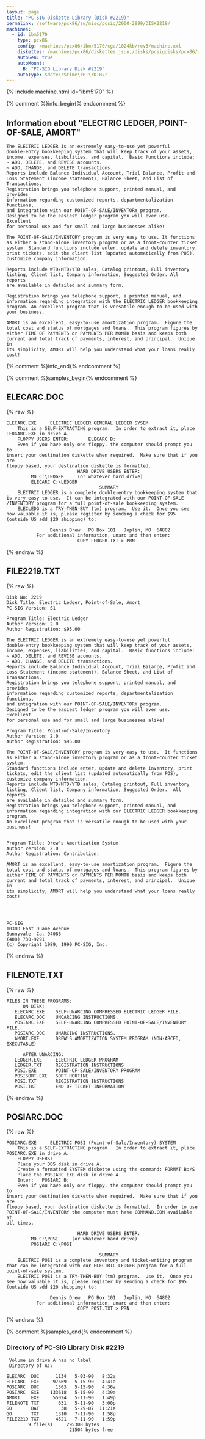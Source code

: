 ```yaml
---
layout: page
title: "PC-SIG Diskette Library (Disk #2219)"
permalink: /software/pcx86/sw/misc/pcsig/2000-2999/DISK2219/
machines:
  - id: ibm5170
    type: pcx86
    config: /machines/pcx86/ibm/5170/cga/1024kb/rev3/machine.xml
    diskettes: /machines/pcx86/diskettes.json,/disks/pcsigdisks/pcx86/diskettes.json
    autoGen: true
    autoMount:
      B: "PC-SIG Library Disk #2219"
    autoType: $date\r$time\rB:\rDIR\r
---
```


{% include machine.html id="ibm5170" %}

{% comment %}info_begin{% endcomment %}

## Information about "ELECTRIC LEDGER, POINT-OF-SALE, AMORT"

    The ELECTRIC LEDGER is an extremely easy-to-use yet powerful
    double-entry bookkeeping system that will keep track of your assets,
    income, expenses, liabilities, and capital.  Basic functions include:
    ~ ADD, DELETE, and REVISE accounts.
    ~ ADD, CHANGE, and DELETE transactions.
    Reports include Balance Individual Account, Trial Balance, Profit and
    Loss Statement (income statement), Balance Sheet, and List of
    Transactions.
    Registration brings you telephone support, printed manual, and provides
    information regarding customized reports, departmentalization functions,
    and integration with our POINT-OF-SALE/INVENTORY program.
    Designed to be the easiest ledger program you will ever use.  Excellent
    for personal use and for small and large businesses alike!
    
    The POINT-OF-SALE/INVENTORY program is very easy to use. It functions
    as either a stand-alone inventory program or as a front-counter ticket
    system. Standard functions include enter, update and delete inventory,
    print tickets, edit the client list (updated automatically from POS),
    customize company information.
    
    Reports include WTD/MTD/YTD sales, Catalog printout, Full inventory
    listing, Client list, Company information, Suggested Order. All reports
    are available in detailed and summary form.
    
    Registration brings you telephone support, a printed manual, and
    information regarding integration with the ELECTRIC LEDGER bookkeeping
    program. An excellent program that is versatile enough to be used with
    your business.
    
    AMORT is an excellent, easy-to-use amortization program.  Figure the
    total cost and status of mortgages and loans.  This program figures by
    either TIME OF PAYMENTS or PAYMENTS PER MONTH basis and keeps both
    current and total track of payments, interest, and principal.  Unique in
    its simplicity, AMORT will help you understand what your loans really
    cost!
{% comment %}info_end{% endcomment %}

{% comment %}samples_begin{% endcomment %}

## ELECARC.DOC

{% raw %}
```
ELECARC.EXE     ELECTRIC LEDGER GENERAL LEDGER SYSEM
    This is a SELF-EXTRACTING program.  In order to extract it, place 
LEDGARC.EXE in drive A.  
    FLOPPY USERS ENTER:       ELECARC B:
    Even if you have only one floppy, the computer should prompt you to 
insert your destination diskette when required.  Make sure that if you are 
floppy based, your destination diskette is formatted.  
                          HARD DRIVE USERS ENTER:   
         MD C:\LEDGER     (or whatever hard drive)
         ELECARC C:\LEDGER  
                                  SUMMARY
    ELECTRIC LEDGER is a complete double-entry bookkeeping system that 
is very easy to use.  It can be integrated with our POINT-OF-SALE 
/INVENTORY program for a full point-of-sale bookkeeping system.
    ELECLEDG is a TRY-THEN-BUY (tm) program.  Use it.  Once you see 
how valuable it is, please register by sending a check for $95 
(outside US add $20 shipping) to: 

                Dennis Drew   PO Box 101   Joplin, MO  64802
           For additional information, unarc and then enter:
                          COPY LEDGER.TXT > PRN
```
{% endraw %}

## FILE2219.TXT

{% raw %}
```
Disk No: 2219                                                           
Disk Title: Electric Ledger, Point-of-Sale, Amort                       
PC-SIG Version: S1                                                      
                                                                        
Program Title: Electric Ledger                                          
Author Version: 2.0                                                     
Author Registration: $95.00                                             
                                                                        
The ELECTRIC LEDGER is an extremely easy-to-use yet powerful            
double-entry bookkeeping system that will keep track of your assets,    
income, expenses, liabilities, and capital.  Basic functions include:   
~ ADD, DELETE, and REVISE accounts.                                     
~ ADD, CHANGE, and DELETE transactions.                                 
Reports include Balance Individual Account, Trial Balance, Profit and   
Loss Statement (income statement), Balance Sheet, and List of           
Transactions.                                                           
Registration brings you telephone support, printed manual, and provides 
information regarding customized reports, departmentalization functions,
and integration with our POINT-OF-SALE/INVENTORY program.               
Designed to be the easiest ledger program you will ever use.  Excellent 
for personal use and for small and large businesses alike!              
                                                                        
Program Title: Point-of-Sale/Inventory                                  
Author Version: 2.0                                                     
Author Registration: $95.00                                             
                                                                        
The POINT-OF-SALE/INVENTORY program is very easy to use.  It functions  
as either a stand-alone inventory program or as a front-counter ticket  
system.                                                                 
Standard functions include enter, update and delete inventory, print    
tickets, edit the client list (updated automatically from POS),         
customize company information.                                          
Reports include WTD/MTD/YTD sales, Catalog printout, Full inventory     
listing, Client list, Company information, Suggested Order.  All reports
are available in detailed and summary form.                             
Registration brings you telephone support, printed manual, and          
information regarding integration with our ELECTRIC LEDGER bookkeeping  
program.                                                                
An excellent program that is versatile enough to be used with your      
business!                                                               
                                                                        
                                                                        
Program Title: Drew's Amortization System                               
Author Version: 2.0                                                     
Author Registration: Contribution.                                      
                                                                        
AMORT is an excellent, easy-to-use amortization program.  Figure the    
total cost and status of mortgages and loans.  This program figures by  
either TIME OF PAYMENTS or PAYMENTS PER MONTH basis and keeps both      
current and total track of payments, interest, and principal.  Unique in
its simplicity, AMORT will help you understand what your loans really   
cost!                                                                   
                                                                        
                                                                        
                                                                        
                                                                        
PC-SIG                                                                  
1030D East Duane Avenue                                                 
Sunnyvale  Ca. 94086                                                    
(408) 730-9291                                                          
(c) Copyright 1989, 1990 PC-SIG, Inc.                                         
```
{% endraw %}

## FILENOTE.TXT

{% raw %}
```
FILES IN THESE PROGRAMS:
      ON DISK:
   ELECARC.EXE    SELF-UNARCING COMPRESSED ELECTRIC LEDGER FILE.
   ELECARC.DOC    UNCARCING INSTRUCTIONS.
   POSIARC.EXE    SELF-UNARCING COMPRESSED POINT-OF-SALE/INVENTORY FILE.
   POSIARC.DOC    UNARCING INSTRUCTIONS.
   AMORT.EXE      DREW'S AMORTIZATION SYSTEM PROGRAM (NON-ARCED, EXECUTABLE)

      AFTER UNARCING:
   LEDGER.EXE     ELECTRIC LEDGER PROGRAM
   LEDGER.TXT     REGISTRATION INSTRUCTIONS
   POSI.EXE       POINT-OF-SALE/INVENTORY PROGRAM
   POSISORT.EXE   SORT ROUTINE
   POSI.TXT       REGISTRATION INSTRUCTIONS
   POSI.TKT       END-OF-TICKET INFORMATION
```
{% endraw %}

## POSIARC.DOC

{% raw %}
```
POSIARC.EXE     ELECTRIC POSI (Point-of-Sale/Inventory) SYSTEM  
    This is a SELF-EXTRACTING program.  In order to extract it, place 
POSIARC.EXE in drive A.  
    FLOPPY USERS:
    Place your DOS disk in drive A.
    Create a formatted SYSTEM diskette using the command: FORMAT B:/S
    Place the POSIARC.EXE disk in drive A.
    Enter:   POSIARC B:
    Even if you have only one floppy, the computer should prompt you to 
insert your destination diskette when required.  Make sure that if you are 
floppy based, your destination diskette is formatted.  In order to use 
POINT-OF-SALE/INVENTORY the computer must have COMMAND.COM available at 
all times.

                          HARD DRIVE USERS ENTER:   
         MD C:\POSI     (or whatever hard drive)
         POSIARC C:\POSI  

                                  SUMMARY
    ELECTRIC POSI is a complete inventory and ticket-writing program 
that can be integrated with our ELECTRIC LEDGER program for a full 
point-of-sale system. 
    ELECTRIC POSI is a TRY-THEN-BUY (tm) program.  Use it.  Once you 
see how valuable it is, please register by sending a check for $95 
(outside US add $20 shipping) to: 

                Dennis Drew   PO Box 101   Joplin, MO  64802
           For additional information, unarc and then enter:
                          COPY POSI.TXT > PRN
```
{% endraw %}

{% comment %}samples_end{% endcomment %}

### Directory of PC-SIG Library Disk #2219

     Volume in drive A has no label
     Directory of A:\

    ELECARC  DOC      1134   5-03-90   8:32a
    ELECARC  EXE     97669   5-15-90   4:41a
    POSIARC  DOC      1363   5-15-90   4:36a
    POSIARC  EXE    133618   5-15-90   4:39a
    AMORT    EXE     55024   5-11-90   1:49p
    FILENOTE TXT       631   5-11-90   3:00p
    GO       BAT        38   5-29-87  11:21a
    GO       TXT      1310   7-11-90   1:58p
    FILE2219 TXT      4521   7-11-90   1:59p
            9 file(s)     295308 bytes
                           21504 bytes free
